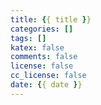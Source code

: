```yaml
---
title: {{ title }}
categories: []
tags: []
katex: false
comments: false
license: false
cc_license: false
date: {{ date }}
---
```




<!--more-->